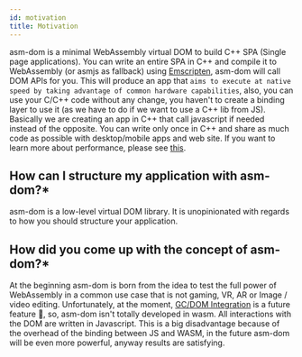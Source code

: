 ```yaml
---
id: motivation
title: Motivation
---
```


asm-dom is a minimal WebAssembly virtual DOM to build C++ SPA (Single page applications). You can write an entire SPA in C++ and compile it to WebAssembly (or asmjs as fallback) using [Emscripten](http://kripken.github.io/emscripten-site/), asm-dom will call DOM APIs for you. This will produce an app that `aims to execute at native speed by taking advantage of common hardware capabilities`, also, you can use your C/C++ code without any change, you haven't to create a binding layer to use it (as we have to do if we want to use a C++ lib from JS). Basically we are creating an app in C++ that call javascript if needed instead of the opposite. You can write only once in C++ and share as much code as possible with desktop/mobile apps and web site. If you want to learn more about performance, please see [this](https://github.com/theo-dep/wasm-dom/tree/master/benchmarks).

## How can I structure my application with asm-dom?*

asm-dom is a low-level virtual DOM library. It is unopinionated with regards to how you should structure your application.

## How did you come up with the concept of asm-dom?*

At the beginning asm-dom is born from the idea to test the full power of WebAssembly in a common use case that is not gaming, VR, AR or Image / video editing. Unfortunately, at the moment, [GC/DOM Integration](http://webassembly.org/docs/future-features/) is a future feature 🦄, so, asm-dom isn't totally developed in wasm. All interactions with the DOM are written in Javascript. This is a big disadvantage because of the overhead of the binding between JS and WASM, in the future asm-dom will be even more powerful, anyway results are satisfying.
